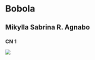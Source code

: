 # Bobola
## Mikylla Sabrina R. Agnabo
### CN 1
![](https://www.pinterest.com/pin/465911523947526089/)

